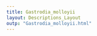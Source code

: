 ```yaml
---
title: Gastrodia_molloyii
layout: Descriptions_Layout 
outp: "Gastrodia_molloyii.html"
---
```



